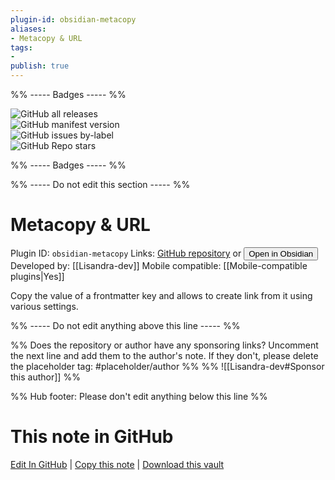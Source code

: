 ```yaml
---
plugin-id: obsidian-metacopy
aliases:
- Metacopy & URL
tags: 
- 
publish: true
---
```


%% ----- Badges ----- %%

![GitHub all releases](https://img.shields.io/github/downloads/Lisandra-dev/obsidian-metacopy/total?color=573E7A&logo=github&style=for-the-badge)   
![GitHub manifest version](https://img.shields.io/github/manifest-json/v/Lisandra-dev/obsidian-metacopy?color=573E7A&logo=github&style=for-the-badge)   
![GitHub issues by-label](https://img.shields.io/github/issues/Lisandra-dev/obsidian-metacopy/help%20wanted?color=573E7A&logo=github&style=for-the-badge)   
![GitHub Repo stars](https://img.shields.io/github/stars/Lisandra-dev/obsidian-metacopy?color=573E7A&logo=github&style=for-the-badge)

%% ----- Badges ----- %%

%% ----- Do not edit this section ----- %%

# Metacopy & URL

Plugin ID: `obsidian-metacopy`
Links: [GitHub repository](https://github.com/Lisandra-dev/obsidian-metacopy) or [<button id=HH>Open in Obsidian</button>](obsidian://show-plugin?id=obsidian-metacopy)
Developed by: [[Lisandra-dev]]
Mobile compatible: [[Mobile-compatible plugins|Yes]]

Copy the value of a frontmatter key and allows to create link from it using various settings.

%% ----- Do not edit anything above this line ----- %% 

%% Does the repository or author have any sponsoring links? Uncomment the next line and add them to the author's note. If they don't, please delete the placeholder tag: #placeholder/author %%
%% ![[Lisandra-dev#Sponsor this author]] %%

%% Hub footer: Please don't edit anything below this line %%

# This note in GitHub

<span class="git-footer">[Edit In GitHub](https://github.dev/obsidian-community/obsidian-hub/blob/main/02%20-%20Community%20Expansions/02.05%20All%20Community%20Expansions/Plugins/obsidian-metacopy.md "git-hub-edit-note") | [Copy this note](https://raw.githubusercontent.com/obsidian-community/obsidian-hub/main/02%20-%20Community%20Expansions/02.05%20All%20Community%20Expansions/Plugins/obsidian-metacopy.md "git-hub-copy-note") | [Download this vault](https://github.com/obsidian-community/obsidian-hub/archive/refs/heads/main.zip "git-hub-download-vault") </span>
